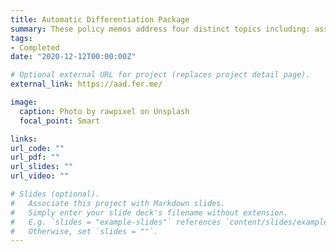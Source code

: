 ```yaml
---
title: Automatic Differentiation Package
summary: These policy memos address four distinct topics including: assisting the National Parks Service in minimizing forest fires in the midsts of global warming, presenting the United States with strategies to rejoin the Iran Nuclear Deal, addressing COVID-19 in the early stages of the pandemic in Africa and Latin America from the perspective of the World Health Organization, and helping the state of Ohio address food insecurity
tags:
- Completed
date: "2020-12-12T00:00:00Z"

# Optional external URL for project (replaces project detail page).
external_link: https://aad.fer.me/

image:
  caption: Photo by rawpixel on Unsplash
  focal_point: Smart

links:
url_code: ""
url_pdf: ""
url_slides: ""
url_video: ""

# Slides (optional).
#   Associate this project with Markdown slides.
#   Simply enter your slide deck's filename without extension.
#   E.g. `slides = "example-slides"` references `content/slides/example-slides.md`.
#   Otherwise, set `slides = ""`.
---
```


